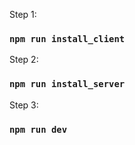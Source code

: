 

Step 1: 
### `npm run install_client`

Step 2:
### `npm run install_server`

Step 3: 
### `npm run dev`